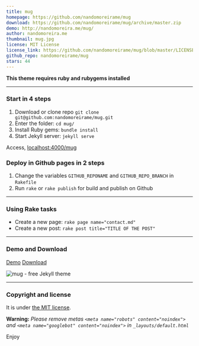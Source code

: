 ```yaml
---
title: mug
homepage: https://github.com/nandomoreirame/mug
download: https://github.com/nandomoreirame/mug/archive/master.zip
demo: http://nandomoreira.me/mug/
author: nandomoreira.me
thumbnail: mug.jpg
license: MIT License
license_link: https://github.com/nandomoreirame/mug/blob/master/LICENSE
github_repo: nandomoreirame/mug
stars: 44
---
```


**This theme requires ruby and rubygems installed**

---

### Start in 4 steps

1. Download or clone repo `git clone git@github.com:nandomoreirame/mug.git`
2. Enter the folder: `cd mug/`
3. Install Ruby gems: `bundle install`
4. Start Jekyll server: `jekyll serve`

Access, [localhost:4000/mug](http://localhost:4000/mug)

### Deploy in Github pages in 2 steps

1. Change the variables `GITHUB_REPONAME` and `GITHUB_REPO_BRANCH` in
  `Rakefile`
2. Run `rake` or `rake publish` for build and publish on Github

---

### Using Rake tasks

* Create a new page: `rake page name="contact.md"`
* Create a new post: `rake post title="TITLE OF THE POST"`

---

### Demo and Download

[Demo](http://nandomoreira.me/mug/)
[Download](https://github.com/nandomoreirame/mug/archive/master.zip)

![mug - free Jekyll theme](http://raw.githubusercontent.com/nandomoreirame/mug/master/screenshot.png)

---

### Copyright and license

It is under [the MIT license](/LICENSE).

**Warning:** _Please remove metas `<meta name="robots"
content="noindex">` and `<meta name="googlebot" content="noindex">` in
`_layouts/default.html`_

Enjoy
